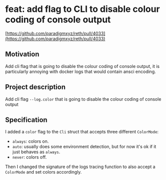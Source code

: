 # feat: add flag to CLI to disable colour coding of console output

[https://github.com/paradigmxyz/reth/pull/4033](https://github.com/paradigmxyz/reth/pull/4033)

## Motivation

Add cli flag that is going to disable the colour coding of console output, it is particularly annoying with docker logs that would contain ansci encoding.

## Project description

Add cli flag `--log.color` that is going to disable the colour coding of console output

## Specification

I added a `color` flag to the `Cli` struct that accepts three different `ColorMode`:

- `always`: colors on.
- `auto`: usually does some environment detection, but for now it's ok if it just behaves as `always`.
- `never`: colors off.

Then I changed the signature of the logs tracing function to also accept a `ColorMode` and set colors accordingly.